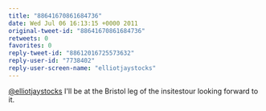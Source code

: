 ```yaml
---
title: "88641670861684736"
date: Wed Jul 06 16:13:15 +0000 2011
original-tweet-id: "88641670861684736"
retweets: 0
favorites: 0
reply-tweet-id: "88612016725573632"
reply-user-id: "7738402"
reply-user-screen-name: "elliotjaystocks"
---
```

<a href="https://twitter.com/elliotjaystocks">@elliotjaystocks</a> I'll be at the Bristol leg of the insitestour looking forward to it.
